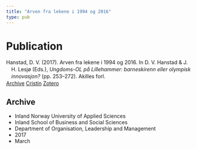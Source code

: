 ```yaml
---
title: "Arven fra lekene i 1994 og 2016"
type: pub
---
```

<h1>Publication</h1>
<article id="csl-bib-container-AIQXMXVX" class="csl-bib-container">
  <div class="csl-bib-body" style="line-height: 1.35; padding-left: 1em; text-indent:-1em;">
  <div class="csl-entry">Hanstad, D. V. (2017). Arven fra lekene i 1994 og 2016. In D. V. Hanstad &amp; J. H. Lesj&#xF8; (Eds.), <i>Ungdoms-OL p&#xE5; Lillehammer: barneskirenn eller olympisk innovasjon?</i> (pp. 253&#x2013;272). Akilles forl.</div>
</div>
  <div class="csl-bib-buttons">
    <a href="#taxonomy-article-AIQXMXVX" class="csl-bib-button">Archive</a>
    <a href="https://app.cristin.no/results/show.jsf?id=1456030" alt="Cristin URL" class="csl-bib-button">Cristin</a>
    <a href="http://zotero.org/groups/5022929/items/AIQXMXVX" alt="Zotero URL" class="csl-bib-button">Zotero</a>
  </div>
  <div id="csl-bib-meta-container-AIQXMXVX"></div>
</article>
<div id="csl-bib-meta-AIQXMXVX" class="csl-bib-meta">
  <article id="taxonomy-article-AIQXMXVX" class="taxonomy-article">
    <h1>Archive</h1>
    <ul>
      <li>Inland Norway University of Applied Sciences</li>
      <li>Inland School of Business and Social Sciences</li>
      <li>Department of Organisation, Leadership and Management</li>
      <li>2017</li>
      <li>March</li>
    </ul>
  </article>
</div>
